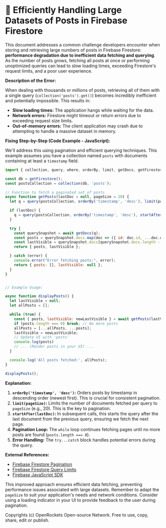 # 🐞 Efficiently Handling Large Datasets of Posts in Firebase Firestore


This document addresses a common challenge developers encounter when storing and retrieving large numbers of posts in Firebase Firestore: **performance degradation due to inefficient data fetching and querying**.  As the number of posts grows, fetching all posts at once or performing unoptimized queries can lead to slow loading times, exceeding Firestore's request limits, and a poor user experience.

**Description of the Error:**

When dealing with thousands or millions of posts, retrieving all of them with a single query (`collection('posts').get()`) becomes incredibly inefficient and potentially impossible.  This results in:

* **Slow loading times:** The application hangs while waiting for the data.
* **Network errors:**  Firestore might timeout or return errors due to exceeding request size limits.
* **Out-of-memory errors:** The client application may crash due to attempting to handle a massive dataset in memory.

**Fixing Step-by-Step (Code Example - JavaScript):**

We'll address this using pagination and efficient querying techniques.  This example assumes you have a collection named `posts` with documents containing at least a `timestamp` field.

```javascript
import { collection, query, where, orderBy, limit, getDocs, getFirestore, startAfter } from "firebase/firestore";

const db = getFirestore();
const postsCollection = collection(db, 'posts');

// Function to fetch a paginated set of posts
async function getPosts(lastDoc = null, pageSize = 20) {
  let q = query(postsCollection, orderBy('timestamp', 'desc'), limit(pageSize));

  if (lastDoc) {
    q = query(postsCollection, orderBy('timestamp', 'desc'), startAfter(lastDoc), limit(pageSize));
  }

  try {
    const querySnapshot = await getDocs(q);
    const posts = querySnapshot.docs.map(doc => ({ id: doc.id, ...doc.data() }));
    const lastVisible = querySnapshot.docs[querySnapshot.docs.length - 1];
    return { posts, lastVisible };

  } catch (error) {
    console.error("Error fetching posts:", error);
    return { posts: [], lastVisible: null };
  }
}


// Example Usage:

async function displayPosts() {
  let lastVisible = null;
  let allPosts = [];

  while (true) {
    const { posts, lastVisible: newLastVisible } = await getPosts(lastVisible);
    if (posts.length === 0) break; // No more posts
    allPosts = [...allPosts, ...posts];
    lastVisible = newLastVisible;
    // Update UI with 'posts'
    console.log(posts)
    // ... (Render posts in your UI) ...
  }

  console.log('All posts fetched:', allPosts);
}

displayPosts();
```

**Explanation:**

1. **`orderBy('timestamp', 'desc')`:** Orders posts by timestamp in descending order (newest first).  This is crucial for consistent pagination.
2. **`limit(pageSize)`:** Limits the number of documents fetched per query to `pageSize` (e.g., 20).  This is the key to pagination.
3. **`startAfter(lastDoc)`:**  In subsequent calls, this starts the query after the last document from the previous query, ensuring we fetch the next page.
4. **Pagination Loop:** The `while` loop continues fetching pages until no more posts are found (`posts.length === 0`).
5. **Error Handling:** The `try...catch` block handles potential errors during the query.

**External References:**

* [Firebase Firestore Pagination](https://firebase.google.com/docs/firestore/query-data/query-cursors)
* [Firebase Firestore Query Limits](https://firebase.google.com/docs/firestore/query-data/indexing#query_limits)
* [Firebase JavaScript SDK](https://firebase.google.com/docs/web/setup)


This improved approach ensures efficient data fetching, preventing performance issues associated with large datasets.  Remember to adapt the `pageSize` to suit your application's needs and network conditions.  Consider using a loading indicator in your UI to provide feedback to the user during pagination.


Copyrights (c) OpenRockets Open-source Network. Free to use, copy, share, edit or publish.

